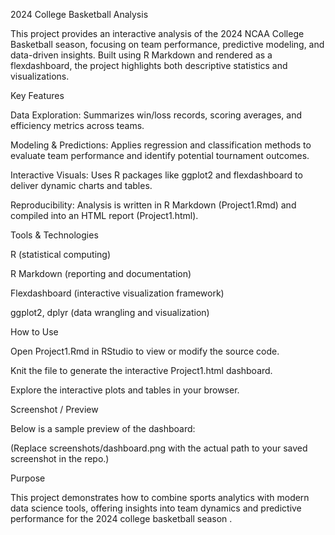 
2024 College Basketball Analysis

This project provides an interactive analysis of the 2024 NCAA College Basketball season, focusing on team performance, predictive modeling, and data-driven insights. Built using R Markdown and rendered as a flexdashboard, the project highlights both descriptive statistics and visualizations.

Key Features

Data Exploration: Summarizes win/loss records, scoring averages, and efficiency metrics across teams.

Modeling & Predictions: Applies regression and classification methods to evaluate team performance and identify potential tournament outcomes.

Interactive Visuals: Uses R packages like ggplot2 and flexdashboard to deliver dynamic charts and tables.

Reproducibility: Analysis is written in R Markdown (Project1.Rmd) and compiled into an HTML report (Project1.html).

Tools & Technologies

R (statistical computing)

R Markdown (reporting and documentation)

Flexdashboard (interactive visualization framework)

ggplot2, dplyr (data wrangling and visualization)

How to Use

Open Project1.Rmd in RStudio to view or modify the source code.

Knit the file to generate the interactive Project1.html dashboard.

Explore the interactive plots and tables in your browser.

Screenshot / Preview

Below is a sample preview of the dashboard:

(Replace screenshots/dashboard.png with the actual path to your saved screenshot in the repo.)

Purpose

This project demonstrates how to combine sports analytics with modern data science tools, offering insights into team dynamics and predictive performance for the 2024 college basketball season
.
